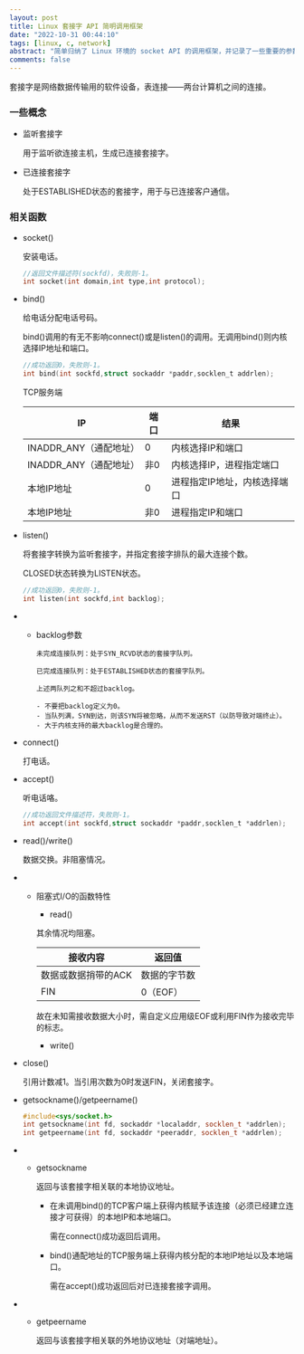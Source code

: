 ```yaml
---
layout: post
title: Linux 套接字 API 简明调用框架
date: "2022-10-31 00:44:10"
tags: [linux, c, network]
abstract: "简单归纳了 Linux 环境的 socket API 的调用框架，并记录了一些重要的参数的含义及其传递方法。"
comments: false
---
```


套接字是网络数据传输用的软件设备，表连接——两台计算机之间的连接。

### 一些概念
- 监听套接字

    用于监听欲连接主机，生成已连接套接字。

- 已连接套接字

    处于ESTABLISHED状态的套接字，用于与已连接客户通信。

### 相关函数

- socket()

    安装电话。

    ```c
    //返回文件描述符(sockfd)，失败则-1。
    int socket(int domain,int type,int protocol);
    ```

- bind()

    给电话分配电话号码。

    bind()调用的有无不影响connect()或是listen()的调用。无调用bind()则内核选择IP地址和端口。

    ```c
    //成功返回0，失败则-1。
    int bind(int sockfd,struct sockaddr *paddr,socklen_t addrlen);
    ```

    TCP服务端

    | IP                     | 端口 | 结果                         |
    | ---------------------- | ---- | ---------------------------- |
    | INADDR_ANY（通配地址） | 0    | 内核选择IP和端口             |
    | INADDR_ANY（通配地址） | 非0  | 内核选择IP，进程指定端口     |
    | 本地IP地址             | 0    | 进程指定IP地址，内核选择端口 |
    | 本地IP地址             | 非0  | 进程指定IP和端口             |



- listen()

    将套接字转换为监听套接字，并指定套接字排队的最大连接个数。

    CLOSED状态转换为LISTEN状态。

    ```c
    //成功返回0，失败则-1。
    int listen(int sockfd,int backlog);
    ```

- - backlog参数

        未完成连接队列：处于SYN_RCVD状态的套接字队列。

        已完成连接队列：处于ESTABLISHED状态的套接字队列。

        上述两队列之和不超过backlog。

        - 不要把backlog定义为0。
        - 当队列满，SYN到达，则该SYN将被忽略，从而不发送RST（以防导致对端终止）。
        - 大于内核支持的最大backlog是合理的。

- connect()

    打电话。

- accept()

    听电话咯。

    ```c
    //成功返回文件描述符，失败则-1。
    int accept(int sockfd,struct sockaddr *paddr,socklen_t *addrlen);
    ```

- read()/write()

    数据交换。非阻塞情况。

- - 阻塞式I/O的函数特性

    - read()

    其余情况均阻塞。

    | 接收内容            | 返回值       |
    | ------------------- | ------------ |
    | 数据或数据捎带的ACK | 数据的字节数 |
    | FIN                 | 0（EOF）     |

    故在未知需接收数据大小时，需自定义应用级EOF或利用FIN作为接收完毕的标志。

    - write()

  

- close()

    引用计数减1。当引用次数为0时发送FIN，关闭套接字。

- getsockname()/getpeername()

    ```cpp
    #include<sys/socket.h>
    int getsockname(int fd, sockaddr *localaddr, socklen_t *addrlen);
    int getpeername(int fd, sockaddr *peeraddr, socklen_t *addrlen);
    ```

- - getsockname

    返回与该套接字相关联的本地协议地址。

    - 在未调用bind()的TCP客户端上获得内核赋予该连接（必须已经建立连接才可获得）的本地IP和本地端口。

        需在connect()成功返回后调用。

    - bind()通配地址的TCP服务端上获得内核分配的本地IP地址以及本地端口。

        需在accept()成功返回后对已连接套接字调用。

- - getpeername

    返回与该套接字相关联的外地协议地址（对端地址）。